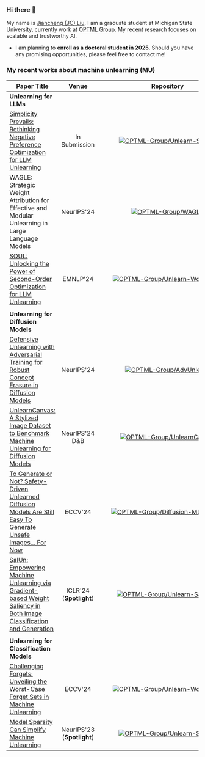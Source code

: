 ### Hi there 👋

My name is [Jiancheng (JC) Liu](https://ljcc0930.github.io/). I am a graduate student at Michigan State University, currently work at [OPTML Group](https://github.com/OPTML-Group). My recent research focuses on scalable and trustworthy AI.

- I am planning to **enroll as a doctoral student in 2025**. Should you have any promising opportunities, please feel free to contact me!

### My recent works about machine unlearning (MU)
|Paper Title|Venue|<div style="width:350px">Repository</div>|
|---|:---:|:---:|
|**Unlearning for LLMs**||
|[Simplicity Prevails: Rethinking Negative Preference Optimization for LLM Unlearning](https://arxiv.org/abs/2410.07163)| In Submission | [![OPTML-Group/Unlearn-Simple](https://img.shields.io/badge/OPTML--Group-Unlearn--Simple-white?logo=github)](https://github.com/OPTML-Group/Unlearn-Simple) |
|WAGLE: Strategic Weight Attribution for Effective and Modular Unlearning in Large Language Models| NeurIPS'24 | [![OPTML-Group/WAGLE](https://img.shields.io/badge/OPTML--Group-WAGLE-white?logo=github)](https://github.com/OPTML-Group/WAGLE) |
|[SOUL: Unlocking the Power of Second-Order Optimization for LLM Unlearning](https://arxiv.org/abs/2404.18239)| EMNLP'24 |[![OPTML-Group/Unlearn-WorstCase](https://img.shields.io/badge/OPTML--Group-SOUL-white?logo=github)](https://github.com/OPTML-Group/SOUL)|
|||
|**Unlearning for Diffusion Models**||
|[Defensive Unlearning with Adversarial Training for Robust Concept Erasure in Diffusion Models](https://arxiv.org/abs/2405.15234)| NeurIPS'24 |[![OPTML-Group/AdvUnlearn](https://img.shields.io/badge/OPTML--Group-AdvUnlearn-white?logo=github)](https://github.com/OPTML-Group/AdvUnlearn)|
|[UnlearnCanvas: A Stylized Image Dataset to Benchmark Machine Unlearning for Diffusion Models](https://arxiv.org/abs/2402.11846)| NeurIPS'24 D&B |[![OPTML-Group/UnlearnCanvas](https://img.shields.io/badge/OPTML--Group-UnlearnCanvas-white?logo=github)](https://github.com/OPTML-Group/UnlearnCanvas)|
|[To Generate or Not? Safety-Driven Unlearned Diffusion Models Are Still Easy To Generate Unsafe Images... For Now](https://arxiv.org/abs/2310.11868)| ECCV'24 |[![OPTML-Group/Diffusion-MU-Attack](https://img.shields.io/badge/OPTML--Group-Diffusion--MU--Attack-white?logo=github)](https://github.com/OPTML-Group/Diffusion-MU-Attack)|
|[SalUn: Empowering Machine Unlearning via Gradient-based Weight Saliency in Both Image Classification and Generation](https://arxiv.org/abs/2310.12508)|ICLR'24 (**Spotlight**)|[![OPTML-Group/Unlearn-Saliency](https://img.shields.io/badge/OPTML--Group-Unlearn--Saliency-white?logo=github)](https://github.com/OPTML-Group/Unlearn-Saliency)|
|||
|**Unlearning for Classification Models**||
|[Challenging Forgets: Unveiling the Worst-Case Forget Sets in Machine Unlearning](https://arxiv.org/abs/2403.07362)| ECCV'24 |[![OPTML-Group/Unlearn-WorstCase](https://img.shields.io/badge/OPTML--Group-Unlearn--WorstCase-white?logo=github)](https://github.com/OPTML-Group/Unlearn-WorstCase)|
|[Model Sparsity Can Simplify Machine Unlearning](https://arxiv.org/abs/2304.04934)|NeurIPS'23 (**Spotlight**)|[![OPTML-Group/Unlearn-Sparse](https://img.shields.io/badge/OPTML--Group-Unlearn--Sparse-white?logo=github)](https://github.com/OPTML-Group/Unlearn-Sparse)|
